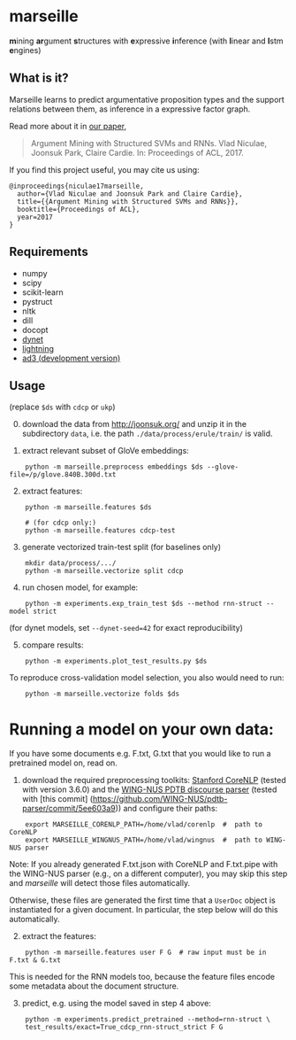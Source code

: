 # marseille

**m**ining **ar**gument **s**tructures with **e**xpressive **i**nference (with **l**inear and **l**stm **e**ngines)


## What is it?

Marseille learns to predict argumentative proposition types and the support
relations between them, as inference in a expressive factor graph.

Read more about it in [our paper](https://arxiv.org/abs/1704.06869),

> Argument Mining with Structured SVMs and RNNs.
> Vlad Niculae, Joonsuk Park, Claire Cardie. In: Proceedings of ACL, 2017.

If you find this project useful, you may cite us using:

```
@inproceedings{niculae17marseille,
  author={Vlad Niculae and Joonsuk Park and Claire Cardie},
  title={{Argument Mining with Structured SVMs and RNNs}},
  booktitle={Proceedings of ACL},
  year=2017
}
```

## Requirements

 - numpy
 - scipy
 - scikit-learn
 - pystruct
 - nltk
 - dill
 - docopt
 - [dynet](https://github.com/clab/dynet)
 - [lightning](https://github.com/scikit-learn-contrib/lightning)
 - [ad3 (development version)](https://github.com/vene/ad3/tree/newrel)


## Usage

(replace `$ds` with `cdcp` or `ukp`)

0. download the data from http://joonsuk.org/ and unzip it in the subdirectory `data`, i.e. the path
`./data/process/erule/train/` is valid.

1. extract relevant subset of GloVe embeddings:
```
    python -m marseille.preprocess embeddings $ds --glove-file=/p/glove.840B.300d.txt
```

2. extract features:
```
    python -m marseille.features $ds

    # (for cdcp only:)
    python -m marseille.features cdcp-test
```

3. generate vectorized train-test split (for baselines only)
```
    mkdir data/process/.../
    python -m marseille.vectorize split cdcp
```

4. run chosen model, for example:
```
    python -m experiments.exp_train_test $ds --method rnn-struct --model strict
```
(for dynet models, set `--dynet-seed=42` for exact reproducibility)

5. compare results:
```
    python -m experiments.plot_test_results.py $ds
```

To reproduce cross-validation model selection, you also would need to run:

```
    python -m marseille.vectorize folds $ds
```


#  Running a model on your own data:

If you have some documents e.g. F.txt, G.txt that you would like to run a
pretrained model on, read on.

1. download the required preprocessing toolkits:
   [Stanford CoreNLP](https://stanfordnlp.github.io/CoreNLP/index.html) (tested
   with version 3.6.0) and the
   [WING-NUS PDTB discourse parser](https://github.com/WING-NUS/pdtb-parser)
   (tested with [this commit]
   (https://github.com/WING-NUS/pdtb-parser/commit/5ee603a9)) and configure
   their paths:

```
    export MARSEILLE_CORENLP_PATH=/home/vlad/corenlp  #  path to CoreNLP
    export MARSEILLE_WINGNUS_PATH=/home/vlad/wingnus  #  path to WING-NUS parser
```

  Note: If you already generated F.txt.json with CoreNLP and F.txt.pipe with the
  WING-NUS parser (e.g., on a different computer), you may skip this step and
  *marseille* will detect those files automatically.

  Otherwise, these files are generated the first time that a `UserDoc` object
  is instantiated for a given document. In particular, the step below will do
  this automatically.

2. extract the features:


```
    python -m marseille.features user F G  # raw input must be in F.txt & G.txt
```

  This is needed for the RNN models too, because the feature files encode some
  metadata about the document structure.

3. predict, e.g. using the model saved in step 4 above:

```
    python -m experiments.predict_pretrained --method=rnn-struct \
    test_results/exact=True_cdcp_rnn-struct_strict F G
```

